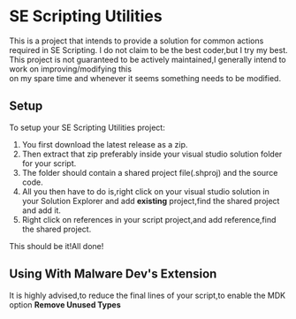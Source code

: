 # SE Scripting Utilities
This is a project that intends to provide a solution for common actions required in SE Scripting.
I do not claim to be the best coder,but I try my best.  
This project is not guaranteed to be actively maintained,I generally intend to work on improving/modifying this  
on my spare time and whenever it seems something needs to be modified.

## Setup
To setup your SE Scripting Utilities project:
1. You first download the latest release as a zip.
2. Then extract that zip preferably inside your visual studio solution folder for your script.
3. The folder should contain a shared project file(.shproj) and the source code.
4. All you then have to do is,right click on your visual studio solution in your Solution Explorer and add **existing** project,find the shared project and add it. 
5. Right click on references in your script project,and add reference,find the shared project.

This should be it!All done!

## Using With Malware Dev's Extension
It is highly advised,to reduce the final lines of your script,to enable the MDK option **Remove Unused Types**
